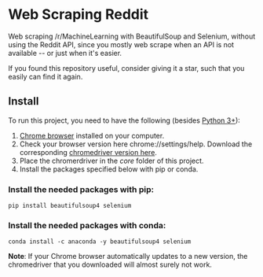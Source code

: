 # Web Scraping Reddit
Web scraping /r/MachineLearning with BeautifulSoup and Selenium, without using the Reddit API, since you mostly web scrape when an API is not available -- or just when it's easier.

If you found this repository useful, consider giving it a star, such that you easily can find it again.

## Install

To run this project, you need to have the following (besides [Python 3+](https://www.python.org/downloads/)):

1. [Chrome browser](https://www.google.com/chrome/) installed on your computer.
2. Check your browser version here chrome://settings/help. Download the corresponding [chromedriver version here](https://chromedriver.chromium.org/downloads).
3. Place the chromerdriver in the *core* folder of this project.
3. Install the packages specified below with pip or conda.

### Install the needed packages with pip:

```
pip install beautifulsoup4 selenium
```

### Install the needed packages with conda:

```
conda install -c anaconda -y beautifulsoup4 selenium
```

**Note**: If your Chrome browser automatically updates to a new version, the chromedriver that you downloaded will almost surely not work.